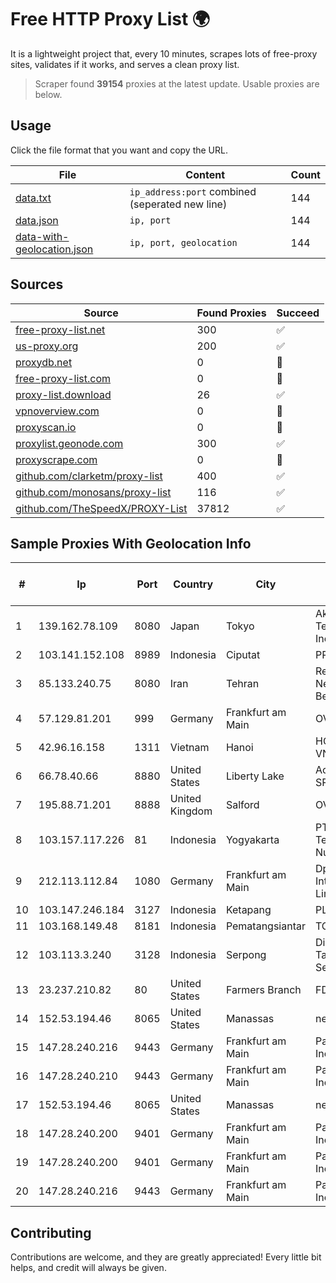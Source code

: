 
# Free HTTP Proxy List 🌍

It is a lightweight project that, every 10 minutes, scrapes lots of free-proxy sites, validates if it works, and serves a clean proxy list.


> Scraper found **39154** proxies at the latest update. Usable proxies are below.

## Usage

Click the file format that you want and copy the URL.


|File|Content|Count|
|----|-------|-----|
|[data.txt](https://raw.githubusercontent.com/themiralay/Proxy-List-World/master/data.txt)|`ip_address:port` combined (seperated new line)|144|
|[data.json](https://raw.githubusercontent.com/themiralay/Proxy-List-World/master/data.json)|`ip, port`|144|
|[data-with-geolocation.json](https://raw.githubusercontent.com/themiralay/Proxy-List-World/master/data-with-geolocation.json)|`ip, port, geolocation`|144|

## Sources

|Source|Found Proxies|Succeed|
|------|-------------|-------|
|[free-proxy-list.net](https://free-proxy-list.net)|300|✅|
|[us-proxy.org](https://www.us-proxy.org)|200|✅|
|[proxydb.net](http://proxydb.net)|0|🚫|
|[free-proxy-list.com](https://free-proxy-list.com/?page=&port=&type%5B%5D=http&type%5B%5D=https&up_time=0&search=Search)|0|🚫|
|[proxy-list.download](https://www.proxy-list.download/HTTP)|26|✅|
|[vpnoverview.com](https://vpnoverview.com/privacy/anonymous-browsing/free-proxy-servers)|0|🚫|
|[proxyscan.io](https://www.proxyscan.io)|0|🚫|
|[proxylist.geonode.com](https://proxylist.geonode.com/api/proxy-list?limit=300&page=1&sort_by=lastChecked&sort_type=desc&protocols=http,https)|300|✅|
|[proxyscrape.com](https://api.proxyscrape.com/v2/?request=displayproxies&protocol=http&timeout=10000&country=all&ssl=all&anonymity=all)|0|🚫|
|[github.com/clarketm/proxy-list](https://raw.githubusercontent.com/clarketm/proxy-list/master/proxy-list-raw.txt)|400|✅|
|[github.com/monosans/proxy-list](https://raw.githubusercontent.com/monosans/proxy-list/main/proxies/http.txt)|116|✅|
|[github.com/TheSpeedX/PROXY-List](https://raw.githubusercontent.com/TheSpeedX/PROXY-List/master/http.txt)|37812|✅|


## Sample Proxies With Geolocation Info

|#|Ip|Port|Country|City|Internet Service Provider|
|-|--|----|-------|----|-------------------------|
|1|139.162.78.109|8080|Japan|Tokyo|Akamai Technologies, Inc.|
|2|103.141.152.108|8989|Indonesia|Ciputat|PRIMACOM|
|3|85.133.240.75|8080|Iran|Tehran|Respina Networks & Beyond PJSC|
|4|57.129.81.201|999|Germany|Frankfurt am Main|OVH SAS|
|5|42.96.16.158|1311|Vietnam|Hanoi|HOALAC-VNNIC|
|6|66.78.40.66|8880|United States|Liberty Lake|Aokigahara SRL|
|7|195.88.71.201|8888|United Kingdom|Salford|OVH SAS|
|8|103.157.117.226|81|Indonesia|Yogyakarta|PT Cloud Teknologi Nusantara|
|9|212.113.112.84|1080|Germany|Frankfurt am Main|DpkgSoft International Limited|
|10|103.147.246.184|3127|Indonesia|Ketapang|PLBNET|
|11|103.168.149.48|8181|Indonesia|Pematangsiantar|TORSADA|
|12|103.113.3.240|3128|Indonesia|Serpong|Diskominfo Tangerang Selatan|
|13|23.237.210.82|80|United States|Farmers Branch|FDCservers.net|
|14|152.53.194.46|8065|United States|Manassas|netcup GmbH|
|15|147.28.240.216|9443|Germany|Frankfurt am Main|Packet Host, Inc.|
|16|147.28.240.210|9443|Germany|Frankfurt am Main|Packet Host, Inc.|
|17|152.53.194.46|8065|United States|Manassas|netcup GmbH|
|18|147.28.240.200|9401|Germany|Frankfurt am Main|Packet Host, Inc.|
|19|147.28.240.200|9401|Germany|Frankfurt am Main|Packet Host, Inc.|
|20|147.28.240.216|9443|Germany|Frankfurt am Main|Packet Host, Inc.|



## Contributing

Contributions are welcome, and they are greatly appreciated! Every
little bit helps, and credit will always be given.

